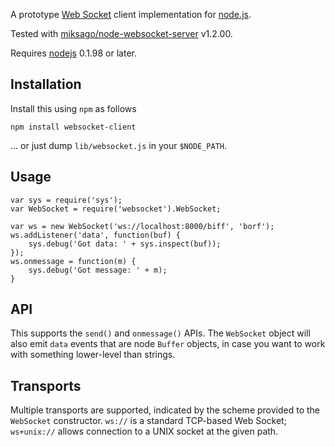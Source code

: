 A prototype [Web Socket](http://www.whatwg.org/specs/web-socket-protocol/)
client implementation for [node.js](http://nodejs.org).

Tested with
[miksago/node-websocket-server](http://github.com/miksago/node-websocket-server)
v1.2.00.

Requires [nodejs](http://nodejs.org) 0.1.98 or later.

## Installation

Install this using `npm` as follows

    npm install websocket-client

... or just dump `lib/websocket.js` in your `$NODE_PATH`.

## Usage

    var sys = require('sys');
    var WebSocket = require('websocket').WebSocket;

    var ws = new WebSocket('ws://localhost:8000/biff', 'borf');
    ws.addListener('data', function(buf) {
        sys.debug('Got data: ' + sys.inspect(buf));
    });
    ws.onmessage = function(m) {
        sys.debug('Got message: ' + m);
    }

## API

This supports the `send()` and `onmessage()` APIs. The `WebSocket` object will
also emit `data` events that are node `Buffer` objects, in case you want to
work with something lower-level than strings.

## Transports

Multiple transports are supported, indicated by the scheme provided to the
`WebSocket` constructor. `ws://` is a standard TCP-based Web Socket;
`ws+unix://` allows connection to a UNIX socket at the given path.

